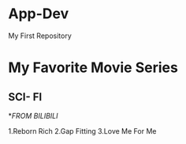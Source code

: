 # App-Dev
 My First Repository
# My Favorite Movie Series 
## SCI- FI



**FROM BILIBILI*

1.Reborn Rich
2.Gap Fitting
3.Love Me For Me
